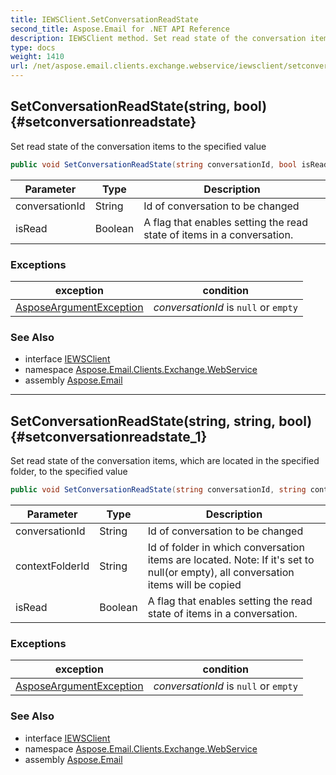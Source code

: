 ```yaml
---
title: IEWSClient.SetConversationReadState
second_title: Aspose.Email for .NET API Reference
description: IEWSClient method. Set read state of the conversation items to the specified value
type: docs
weight: 1410
url: /net/aspose.email.clients.exchange.webservice/iewsclient/setconversationreadstate/
---
```

## SetConversationReadState(string, bool) {#setconversationreadstate}

Set read state of the conversation items to the specified value

```csharp
public void SetConversationReadState(string conversationId, bool isRead)
```

| Parameter | Type | Description |
| --- | --- | --- |
| conversationId | String | Id of conversation to be changed |
| isRead | Boolean | A flag that enables setting the read state of items in a conversation. |

### Exceptions

| exception | condition |
| --- | --- |
| [AsposeArgumentException](../../../aspose.email/asposeargumentexception/) | *conversationId* is `null` or `empty` |

### See Also

* interface [IEWSClient](../)
* namespace [Aspose.Email.Clients.Exchange.WebService](../../iewsclient/)
* assembly [Aspose.Email](../../../)

---

## SetConversationReadState(string, string, bool) {#setconversationreadstate_1}

Set read state of the conversation items, which are located in the specified folder, to the specified value

```csharp
public void SetConversationReadState(string conversationId, string contextFolderId, bool isRead)
```

| Parameter | Type | Description |
| --- | --- | --- |
| conversationId | String | Id of conversation to be changed |
| contextFolderId | String | Id of folder in which conversation items are located. Note: If it's set to null(or empty), all conversation items will be copied |
| isRead | Boolean | A flag that enables setting the read state of items in a conversation. |

### Exceptions

| exception | condition |
| --- | --- |
| [AsposeArgumentException](../../../aspose.email/asposeargumentexception/) | *conversationId* is `null` or `empty` |

### See Also

* interface [IEWSClient](../)
* namespace [Aspose.Email.Clients.Exchange.WebService](../../iewsclient/)
* assembly [Aspose.Email](../../../)


